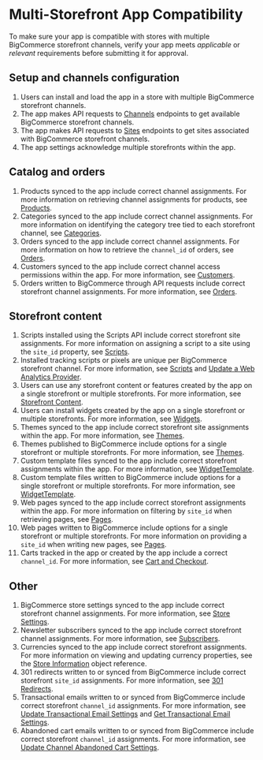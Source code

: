 # Multi-Storefront App Compatibility

To make sure your app is compatible with stores with multiple BigCommerce storefront channels, verify your app meets *applicable* or *relevant* requirements before submitting it for approval.

## Setup and channels configuration

1. Users can install and load the app in a store with multiple BigCommerce storefront channels.
2. The app makes API requests to [Channels](https://developer.bigcommerce.com/api-reference/store-management/channels) endpoints to get available BigCommerce storefront channels.
3. The app makes API requests to [Sites](https://developer.bigcommerce.com/api-reference/store-management/sites) endpoints to get sites associated with BigCommerce storefront channels.
4. The app settings acknowledge multiple storefronts within the app.

## Catalog and orders

1. Products synced to the app include correct channel assignments. For more information on retrieving channel assignments for products, see [Products](https://bigcommerce.stoplight.io/docs/api-beta-multi-storefront/ZG9jOjU0OTY1MDE-products).
2. Categories synced to the app include correct channel assignments. For more information on identifying the category tree tied to each storefront channel, see [Categories](https://bigcommerce.stoplight.io/docs/api-beta-multi-storefront/ZG9jOjg3NjcxOTA-categories).
3. Orders synced to the app include correct channel assignments. For more information on how to retrieve the `channel_id` of orders, see [Orders](https://bigcommerce.stoplight.io/docs/api-beta-multi-storefront/ZG9jOjI1MDM3NDg-orders).
4. Customers synced to the app include correct channel access permissions within the app. For more information, see [Customers](https://bigcommerce.stoplight.io/docs/api-beta-multi-storefront/ZG9jOjM3ODMxNzk-customers).
5. Orders written to BigCommerce through API requests include correct storefront channel assignments. For more information, see [Orders](https://bigcommerce.stoplight.io/docs/api-beta-multi-storefront/ZG9jOjI1MDM3NDg-orders).

## Storefront content

1. Scripts installed using the Scripts API include correct storefront site assignments. For more information on assigning a script to a site using the `site_id` property, see [Scripts](https://bigcommerce.stoplight.io/docs/api-beta-multi-storefront/ZG9jOjExNjkzNzIz-storefront-content#scripts).
2. Installed tracking scripts or pixels are unique per BigCommerce storefront channel. For more information, see [Scripts](https://bigcommerce.stoplight.io/docs/api-beta-multi-storefront/ZG9jOjExNjkzNzIz-storefront-content#scripts) and [Update a Web Analytics Provider](https://bigcommerce.stoplight.io/docs/api-beta-multi-storefront/b3A6MTE2OTQxNzE-update-a-web-analytics-provider).
3. Users can use any storefront content or features created by the app on a single storefront or multiple storefronts. For more information, see [Storefront Content](https://bigcommerce.stoplight.io/docs/api-beta-multi-storefront/ZG9jOjExNjkzNzIz-storefront-content).
4. Users can install widgets created by the app on a single storefront or multiple storefronts. For more information, see [Widgets](https://bigcommerce.stoplight.io/docs/api-beta-multi-storefront/ZG9jOjExNjkzNzIz-storefront-content#widgets).
5. Themes synced to the app include correct storefront site assignments within the app. For more information, see [Themes](https://bigcommerce.stoplight.io/docs/api-beta-multi-storefront/ZG9jOjExNjkzNzIz-storefront-content#themes).
6. Themes published to BigCommerce include options for a single storefront or multiple storefronts. For more information, see [Themes](https://bigcommerce.stoplight.io/docs/api-beta-multi-storefront/ZG9jOjExNjkzNzIz-storefront-content#themes).
7. Custom template files synced to the app include correct storefront assignments within the app. For more information, see [WidgetTemplate](https://bigcommerce.stoplight.io/docs/api-beta-multi-storefront/c2NoOjExNjk0MDE2-widget-template).
8. Custom template files written to BigCommerce include options for a single storefront or multiple storefronts. For more information, see [WidgetTemplate](https://bigcommerce.stoplight.io/docs/api-beta-multi-storefront/c2NoOjExNjk0MDE2-widget-template).
9. Web pages synced to the app include correct storefront assignments within the app. For more information on filtering by `site_id` when retrieving pages, see [Pages](https://bigcommerce.stoplight.io/docs/api-beta-multi-storefront/ZG9jOjExNjkzNzIz-storefront-content#pages).
10. Web pages written to BigCommerce include options for a single storefront or multiple storefronts. For more information on providing a `site_id` when writing new pages, see [Pages](https://bigcommerce.stoplight.io/docs/api-beta-multi-storefront/ZG9jOjExNjkzNzIz-storefront-content#pages).
11. Carts tracked in the app or created by the app include a correct `channel_id`. For more information, see [Cart and Checkout](https://bigcommerce.stoplight.io/docs/api-beta-multi-storefront/ZG9jOjExNjkzNzEz-cart-and-checkout).

## Other

1. BigCommerce store settings synced to the app include correct storefront channel assignments. For more information, see [Store Settings](https://bigcommerce.stoplight.io/docs/api-beta-multi-storefront/ZG9jOjExNjkzNzIy-store-settings).
2. Newsletter subscribers synced to the app include correct storefront channel assignments. For more information, see [Subscribers](https://bigcommerce.stoplight.io/docs/api-beta-multi-storefront/ZG9jOjQ0NjQ2MDA-subscribers).
3. Currencies synced to the app include correct storefront assignments. For more information on viewing and updating currency properties, see the [Store Information](https://bigcommerce.stoplight.io/docs/api-beta-multi-storefront/c2NoOjExNjk0MDA1-store-information) object reference.
4. 301 redirects written to or synced from BigCommerce include correct storefront `site_id` assignments. For more information, see [301 Redirects](https://bigcommerce.stoplight.io/docs/api-beta-multi-storefront/ZG9jOjExNjkzNzIz-storefront-content#301-redirects).
5. Transactional emails written to or synced from BigCommerce include correct storefront `channel_id` assignments. For more information, see [Update Transactional Email Settings](https://bigcommerce.stoplight.io/docs/api-beta-multi-storefront/b3A6MTE2OTQxOTA-update-transactional-email-settings) and [Get Transactional Email Settings](https://bigcommerce.stoplight.io/docs/api-beta-multi-storefront/b3A6MTE2OTQxODk-get-transactional-email-settings).
6. Abandoned cart emails written to or synced from BigCommerce include correct storefront `channel_id` assignments. For more information, see [Update Channel Abandoned Cart Settings](https://bigcommerce.stoplight.io/docs/api-beta-multi-storefront/b3A6MTE2OTQwNDA-update-channel-abandoned-cart-settings).